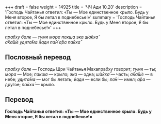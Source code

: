 +++
draft = false
weight = 14925
title = 'ЧЧ Ади 10.20'
description = 'Господь Чайтанья ответил: «Ты — Мое единственное крыло. Будь у Меня второе, Я бы летал в поднебесье!»'
summary = 'Господь Чайтанья ответил: «Ты — Мое единственное крыло. Будь у Меня второе, Я бы летал в поднебесье!»'
+++

_прабху бале — туми мора пакша эка ш́а̄кха̄  
а̄ка̄ш́е уд̣ита̄ма йади па̄н̇ а̄ра па̄кха̄_

## Пословный перевод

_прабху_ _бале_ — Господь Шри Чайтанья Махапрабху говорит; _туми_ — ты; _мора_ — Мое; _пакша_ — крыло; _эка_ — одна; _ш́а̄кха̄_ — часть; _а̄ка̄ш́е_ — в небе; _уд̣ита̄ма_ — мог бы летать; _йади_ — если бы; _па̄н̇_ — имел; _а̄ра_ — другое; _па̄кха̄_ — крыло.

## Перевод

**Господь Чайтанья ответил: «Ты — Мое единственное крыло. Будь у Меня второе, Я бы летал в поднебесье!»**
